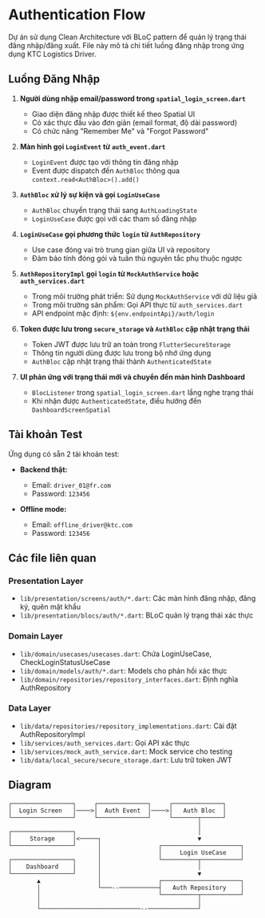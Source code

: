 # Authentication Flow

Dự án sử dụng Clean Architecture với BLoC pattern để quản lý trạng thái đăng nhập/đăng xuất. File này mô tả chi tiết luồng đăng nhập trong ứng dụng KTC Logistics Driver.

## Luồng Đăng Nhập

1. **Người dùng nhập email/password trong `spatial_login_screen.dart`**
   - Giao diện đăng nhập được thiết kế theo Spatial UI
   - Có xác thực đầu vào đơn giản (email format, độ dài password)
   - Có chức năng "Remember Me" và "Forgot Password"

2. **Màn hình gọi `LoginEvent` từ `auth_event.dart`**
   - `LoginEvent` được tạo với thông tin đăng nhập
   - Event được dispatch đến `AuthBloc` thông qua `context.read<AuthBloc>().add()`

3. **`AuthBloc` xử lý sự kiện và gọi `LoginUseCase`**
   - `AuthBloc` chuyển trạng thái sang `AuthLoadingState`
   - `LoginUseCase` được gọi với các tham số đăng nhập

4. **`LoginUseCase` gọi phương thức `login` từ `AuthRepository`**
   - Use case đóng vai trò trung gian giữa UI và repository
   - Đảm bảo tính đóng gói và tuân thủ nguyên tắc phụ thuộc ngược

5. **`AuthRepositoryImpl` gọi `login` từ `MockAuthService` hoặc `auth_services.dart`**
   - Trong môi trường phát triển: Sử dụng `MockAuthService` với dữ liệu giả
   - Trong môi trường sản phẩm: Gọi API thực từ `auth_services.dart` 
   - API endpoint mặc định: `${env.endpointApi}/auth/login`

6. **Token được lưu trong `secure_storage` và `AuthBloc` cập nhật trạng thái**
   - Token JWT được lưu trữ an toàn trong `FlutterSecureStorage`
   - Thông tin người dùng được lưu trong bộ nhớ ứng dụng
   - `AuthBloc` cập nhật trạng thái thành `AuthenticatedState`

7. **UI phản ứng với trạng thái mới và chuyển đến màn hình Dashboard**
   - `BlocListener` trong `spatial_login_screen.dart` lắng nghe trạng thái
   - Khi nhận được `AuthenticatedState`, điều hướng đến `DashboardScreenSpatial`

## Tài khoản Test

Ứng dụng có sẵn 2 tài khoản test:

- **Backend thật:**
  - Email: `driver_01@fr.com` 
  - Password: `123456`

- **Offline mode:**
  - Email: `offline_driver@ktc.com` 
  - Password: `123456`

## Các file liên quan

### Presentation Layer
- `lib/presentation/screens/auth/*.dart`: Các màn hình đăng nhập, đăng ký, quên mật khẩu
- `lib/presentation/blocs/auth/*.dart`: BLoC quản lý trạng thái xác thực

### Domain Layer
- `lib/domain/usecases/usecases.dart`: Chứa LoginUseCase, CheckLoginStatusUseCase
- `lib/domain/models/auth/*.dart`: Models cho phản hồi xác thực
- `lib/domain/repositories/repository_interfaces.dart`: Định nghĩa AuthRepository

### Data Layer
- `lib/data/repositories/repository_implementations.dart`: Cài đặt AuthRepositoryImpl
- `lib/services/auth_services.dart`: Gọi API xác thực
- `lib/services/mock_auth_service.dart`: Mock service cho testing
- `lib/data/local_secure/secure_storage.dart`: Lưu trữ token JWT

## Diagram

```
┌─────────────────┐     ┌──────────────┐     ┌──────────────┐
│  Login Screen   │────>│  Auth Event  │────>│   Auth Bloc  │
└─────────────────┘     └──────────────┘     └───────┬──────┘
                                                     │
┌─────────────────┐                                  │
│     Storage     │<─────┐                           ▼
└─────────────────┘      │                ┌──────────────────────┐
                         │                │     Login UseCase    │
┌─────────────────┐      │                └──────────┬───────────┘
│    Dashboard    │      │                           │
└─────────────────┘      │                           ▼
        ▲                │                ┌──────────────────────┐
        │                └───--───────────┤   Auth Repository    │
        │                                 └──────────┬───────────┘
        │                                            │
        └────────────────────────────--──────────────┘
```
